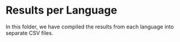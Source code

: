 # Results per Language

In this folder, we have compiled the results from each language into separate CSV files.